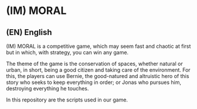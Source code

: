 # (IM) MORAL


## (EN) English

(IM) MORAL is a competitive game, which may seem fast and chaotic at first but in which, with strategy, you can win any game.

The theme of the game is the conservation of spaces, whether natural or urban, in short, being a good citizen and taking care of the environment. For this, the players can use Bernie, the good-natured and altruistic hero of this story who seeks to keep everything in order; or Jonas who pursues him, destroying everything he touches.

In this repository are the scripts used in our game.
